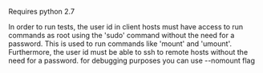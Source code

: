 Requires python 2.7

In order to run tests, the user id in client hosts must
have access to run commands as root using the 'sudo' command without the need
for a password. This is used to run commands like 'mount' and 'umount'.
Furthermore, the user id must be able to ssh to remote hosts without the need
for a password.
for debugging purposes you can use --nomount flag


